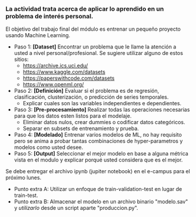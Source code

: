 ### La actividad trata acerca de aplicar lo aprendido en un problema de interés personal.
El objetivo del trabajo final del módulo es entrenar un pequeño proyecto usando Machine Learning.
- Paso 1: **[Dataset]** Encontrar un problema que le llame la atención a usted a nivel personal/profesional. Se sugiere utilizar alguno de estos sitios:
    - https://archive.ics.uci.edu/
    - https://www.kaggle.com/datasets
    - https://paperswithcode.com/datasets
    - https://www.openml.org/
- Paso 2: **[Definición]** Evaluar si el problema es de regresión, clasificación, clusterización, o predicción de series temporales.
    - Explicar cuales son las variables independientes e dependientes.
- Paso 3: **[Pre-procesamiento]** Realizar todas las operaciones necesarias para que los datos esten listos para el modelaje.
   - Eliminar datos nulos, crear dummies o codificar datos categóricos.
   - Separar en subsets de entrenamiento y prueba.
- Paso 4: **[Modelado]** Entrenar varios modelos de ML, no hay requisito pero se anima a probar tantas combinaciones de hyper-parametros y modelos como usted desee.
- Paso 5: **[Output]** Seleccionar el mejor modelo en base a alguna métrica vista en el modulo y explicar porqué usted considera que es el mejor.

Se debe entregar el archivo ipynb (jupiter notebook) en el e-campus para el próximo lunes.

- Punto extra A: Utilizar un enfoque de train-validation-test en lugar de train-test.
- Punto extra B: Almacenar el modelo en un archivo binario "modelo.sav" y *utilizarlo* desde un script aparte "produccion.py".
